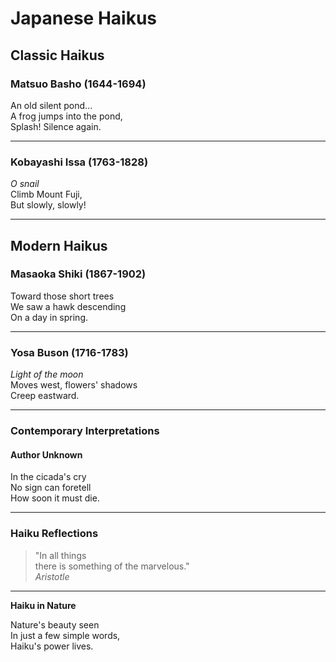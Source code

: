 # Japanese Haikus

## Classic Haikus

### Matsuo Basho (1644-1694)

An old silent pond...  
A frog jumps into the pond,  
Splash! Silence again.

---

### Kobayashi Issa (1763-1828)

_O snail_  
Climb Mount Fuji,  
But slowly, slowly!

---

## Modern Haikus

### Masaoka Shiki (1867-1902)

Toward those short trees  
We saw a hawk descending  
On a day in spring.

---

### Yosa Buson (1716-1783)

*Light of the moon*  
Moves west, flowers' shadows  
Creep eastward.

---

### Contemporary Interpretations

#### Author Unknown

In the cicada's cry  
No sign can foretell  
How soon it must die.

---

### Haiku Reflections

> "In all things  
> there is something of the marvelous."  
> _Aristotle_

---

**Haiku in Nature**

Nature's beauty seen  
In just a few simple words,  
Haiku's power lives.
